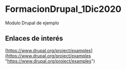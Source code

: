 # FormacionDrupal_1Dic2020

Modulo Drupal de ejemplo

## Enlaces de interés

[https://www.drupal.org/project/examples](https://www.drupal.org/project/examples "https://www.drupal.org/project/examples")
